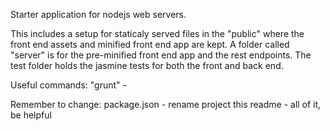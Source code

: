 Starter application for nodejs web servers.

This includes a setup for staticaly served files in the "public" where the front end assets and minified front end app are kept.  A folder called "server" is for the pre-minified front end app and the rest endpoints.  The test folder holds the jasmine tests for both the front and back end.

Useful commands:
"grunt" - 

Remember to change:
package.json - rename project
this readme - all of it, be helpful
